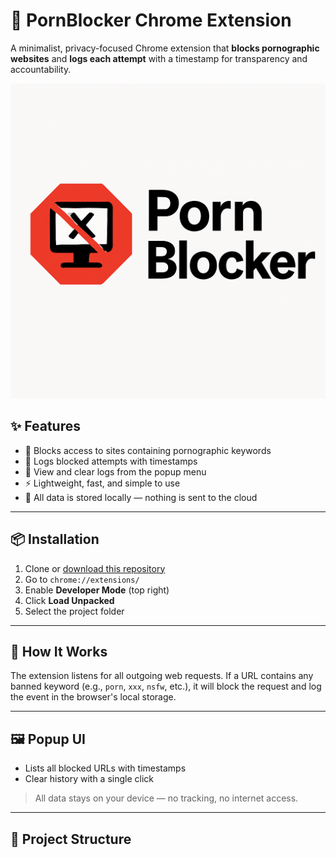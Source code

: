 # 🚫 PornBlocker Chrome Extension

A minimalist, privacy-focused Chrome extension that **blocks pornographic websites** and **logs each attempt** with a timestamp for transparency and accountability.

![Logo](./icons/icon48.png)

## ✨ Features

- 🔐 Blocks access to sites containing pornographic keywords
- 📜 Logs blocked attempts with timestamps
- 🧾 View and clear logs from the popup menu
- ⚡️ Lightweight, fast, and simple to use
- 💾 All data is stored locally — nothing is sent to the cloud

---

## 📦 Installation

1. Clone or [download this repository](https://github.com/your-username/pornblocker)
2. Go to `chrome://extensions/`
3. Enable **Developer Mode** (top right)
4. Click **Load Unpacked**
5. Select the project folder

---

## 🧠 How It Works

The extension listens for all outgoing web requests. If a URL contains any banned keyword (e.g., `porn`, `xxx`, `nsfw`, etc.), it will block the request and log the event in the browser's local storage.

---

## 🖼️ Popup UI

- Lists all blocked URLs with timestamps
- Clear history with a single click

> All data stays on your device — no tracking, no internet access.

---

## 📁 Project Structure

